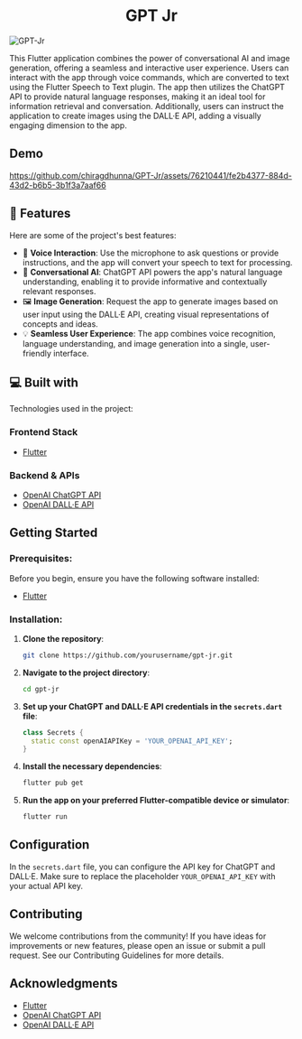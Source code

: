 <h1 align="center" id="title">GPT Jr</h1>

![GPT-Jr](https://socialify.git.ci/chiragdhunna/GPT-Jr/image?description=1&font=Source%20Code%20Pro&forks=1&issues=1&language=1&name=1&owner=1&pattern=Solid&pulls=1&stargazers=1&theme=Auto)

<p id="description">This Flutter application combines the power of conversational AI and image generation, offering a seamless and interactive user experience. Users can interact with the app through voice commands, which are converted to text using the Flutter Speech to Text plugin. The app then utilizes the ChatGPT API to provide natural language responses, making it an ideal tool for information retrieval and conversation. Additionally, users can instruct the application to create images using the DALL·E API, adding a visually engaging dimension to the app.</p>

<h2>Demo</h2>



https://github.com/chiragdhunna/GPT-Jr/assets/76210441/fe2b4377-884d-43d2-b6b5-3b1f3a7aaf66



<h2>🧐 Features</h2>

Here are some of the project's best features:

- 🎤 **Voice Interaction**: Use the microphone to ask questions or provide instructions, and the app will convert your speech to text for processing.
- 🧠 **Conversational AI**: ChatGPT API powers the app's natural language understanding, enabling it to provide informative and contextually relevant responses.
- 🖼️ **Image Generation**: Request the app to generate images based on user input using the DALL·E API, creating visual representations of concepts and ideas.
- 💡 **Seamless User Experience**: The app combines voice recognition, language understanding, and image generation into a single, user-friendly interface.

<h2>💻 Built with</h2>

Technologies used in the project:

### Frontend Stack

- [Flutter](https://flutter.dev/)

### Backend & APIs

- [OpenAI ChatGPT API](https://beta.openai.com/)
- [OpenAI DALL·E API](https://beta.openai.com/)

<h2>Getting Started</h2>

### Prerequisites:

Before you begin, ensure you have the following software installed:

- [Flutter](https://flutter.dev/docs/get-started/install)

### Installation:

1. **Clone the repository**:

   ```sh
   git clone https://github.com/yourusername/gpt-jr.git
   ```

2. **Navigate to the project directory**:

   ```sh
   cd gpt-jr
   ```

3. **Set up your ChatGPT and DALL·E API credentials in the `secrets.dart` file**:

   ```dart
   class Secrets {
     static const openAIAPIKey = 'YOUR_OPENAI_API_KEY';
   }
   ```

4. **Install the necessary dependencies**:

   ```sh
   flutter pub get
   ```

5. **Run the app on your preferred Flutter-compatible device or simulator**:
   ```sh
   flutter run
   ```

<h2>Configuration</h2>

In the `secrets.dart` file, you can configure the API key for ChatGPT and DALL·E. Make sure to replace the placeholder `YOUR_OPENAI_API_KEY` with your actual API key.

<h2>Contributing</h2>

We welcome contributions from the community! If you have ideas for improvements or new features, please open an issue or submit a pull request. See our Contributing Guidelines for more details.

<h2>Acknowledgments</h2>

- [Flutter](https://flutter.dev/)
- [OpenAI ChatGPT API](https://beta.openai.com/)
- [OpenAI DALL·E API](https://beta.openai.com/)
